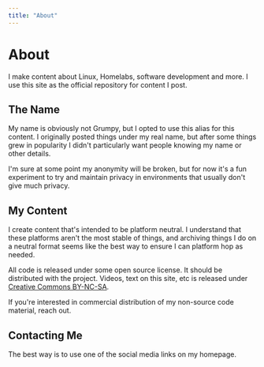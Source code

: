```yaml
---
title: "About"
---
```


# About

I make content about Linux, Homelabs, software development and more.  I use this
site as the official repository for content I post.

## The Name

My name is obviously not Grumpy, but I opted to use this alias for this content.
I originally posted things under my real name, but after some things grew in
popularity I didn't particularly want people knowing my name or other details.

I'm sure at some point my anonymity will be broken, but for now it's a fun
experiment to try and maintain privacy in environments that usually don't give
much privacy.

## My Content

I create content that's intended to be platform neutral.  I understand that
these platforms aren't the most stable of things, and archiving things I do on a
neutral format seems like the best way to ensure I can platform hop as needed.

All code is released under some open source license.  It should be distributed
with the project.  Videos, text on this site, etc is released under [Creative
Commons BY-NC-SA](https://creativecommons.org/licenses/by-nc-sa/4.0/).

If you're interested in commercial distribution of my non-source code material,
reach out.

## Contacting Me

The best way is to use one of the social media links on my homepage.

